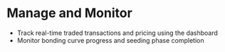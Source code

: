 # Manage and Monitor

* Track real-time traded transactions and pricing using the dashboard
* Monitor bonding curve progress and seeding phase completion
